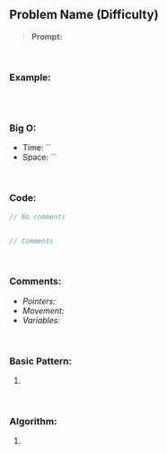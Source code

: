 
## Problem Name (Difficulty)

> **Prompt:** 

<br>

### **Example:**

```js

```

<br>

### **Big O:**
  - Time: ``
  - Space: ``

<br>

### **Code:**

```js
// No comments


// Comments

```
<br>

### **Comments:**
  - *Pointers:* 
  - *Movement:* 
  - *Variables:*


<br>

### **Basic Pattern:**
  1. 

<br>

### **Algorithm:**
  1.


